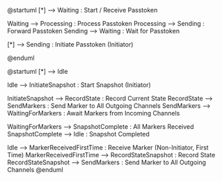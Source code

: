 
@startuml
[*] --> Waiting : Start / Receive Passtoken

Waiting --> Processing : Process Passtoken
Processing --> Sending : Forward Passtoken
Sending --> Waiting : Wait for Passtoken

[*] --> Sending : Initiate Passtoken (Initiator)

@enduml



@startuml
[*] --> Idle

Idle --> InitiateSnapshot : Start Snapshot (Initiator)

InitiateSnapshot --> RecordState : Record Current State
RecordState --> SendMarkers : Send Marker to All Outgoing Channels
SendMarkers --> WaitingForMarkers : Await Markers from Incoming Channels

WaitingForMarkers --> SnapshotComplete : All Markers Received
SnapshotComplete --> Idle : Snapshot Completed

Idle --> MarkerReceivedFirstTime : Receive Marker (Non-Initiator, First Time)
MarkerReceivedFirstTime --> RecordStateSnapshot : Record State
RecordStateSnapshot --> SendMarkers : Send Marker to All Outgoing Channels
@enduml
